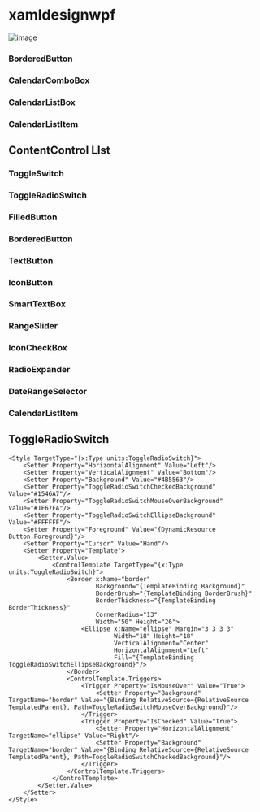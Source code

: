 # xamldesignwpf

![image](https://github.com/jamesnet214/xamldesignwpf/assets/54387261/d03074ca-4fd3-4566-9e09-dc4888758af3)






### BorderedButton
### CalendarComboBox 
### CalendarListBox 
### CalendarListItem



## ContentControl LIst
### ToggleSwitch
### ToggleRadioSwitch
### FilledButton
### BorderedButton
### TextButton
### IconButton
### SmartTextBox
### RangeSlider
### IconCheckBox
### RadioExpander
### DateRangeSelector
### CalendarListItem
### 
###
###


## ToggleRadioSwitch

```xaml
<Style TargetType="{x:Type units:ToggleRadioSwitch}">
    <Setter Property="HorizontalAlignment" Value="Left"/>
    <Setter Property="VerticalAlignment" Value="Bottom"/>
    <Setter Property="Background" Value="#4B5563"/>
    <Setter Property="ToggleRadioSwitchCheckedBackground" Value="#1546A7"/>
    <Setter Property="ToggleRadioSwitchMouseOverBackground" Value="#1E67FA"/>
    <Setter Property="ToggleRadioSwitchEllipseBackground" Value="#FFFFFF"/>
    <Setter Property="Foreground" Value="{DynamicResource Button.Foreground}"/>
    <Setter Property="Cursor" Value="Hand"/>
    <Setter Property="Template">
        <Setter.Value>
            <ControlTemplate TargetType="{x:Type units:ToggleRadioSwitch}">
                <Border x:Name="border" 
                        Background="{TemplateBinding Background}"
                        BorderBrush="{TemplateBinding BorderBrush}"
                        BorderThickness="{TemplateBinding BorderThickness}"
                        CornerRadius="13"
                        Width="50" Height="26">
                    <Ellipse x:Name="ellipse" Margin="3 3 3 3"
                             Width="18" Height="18"
                             VerticalAlignment="Center"
                             HorizontalAlignment="Left"
                             Fill="{TemplateBinding ToggleRadioSwitchEllipseBackground}"/>
                </Border>
                <ControlTemplate.Triggers>
                    <Trigger Property="IsMouseOver" Value="True">
                        <Setter Property="Background" TargetName="border" Value="{Binding RelativeSource={RelativeSource TemplatedParent}, Path=ToggleRadioSwitchMouseOverBackground}"/>
                    </Trigger>
                    <Trigger Property="IsChecked" Value="True">
                        <Setter Property="HorizontalAlignment" TargetName="ellipse" Value="Right"/>
                        <Setter Property="Background" TargetName="border" Value="{Binding RelativeSource={RelativeSource TemplatedParent}, Path=ToggleRadioSwitchCheckedBackground}"/>
                    </Trigger>
                </ControlTemplate.Triggers>
            </ControlTemplate>
        </Setter.Value>
    </Setter>
</Style>
```
